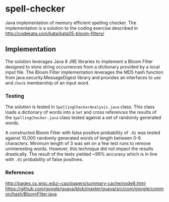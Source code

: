 # spell-checker
Java implementation of memory efficient spelling checker. The implementation is a solution to the coding exercise described in http://codekata.com/kata/kata05-bloom-filters/ 

## Implementation
The solution leverages Java 8 JRE libraries to implement a Bloom Filter designed to store string occurrences from a dictionary provided by a local input file. The Bloom Filter implementation leverages the MD5 hash function from java.security.MessageDigest library and provides an interfaces to `add` and `check` membership of an input word.

### Testing
The solution is tested in `SpellingCheckerAnalysis.java` class. This class loads a dictionary of words into a `Set` and cross references the results of the `SpellingChecker.java` class tested against a set of randomly generated words.

A constructed Bloom Filter with false positive probability of `.01` was tested against 10,000 randomly generated words of length between 0-6 characters. Minimum length of 3 was set on a few test runs to remove uninteresting words. However, this technique did not impact the results drastically. The result of the tests yielded ~99% accuracy which is in line with `.01` probability of false positives.

### References
http://pages.cs.wisc.edu/~cao/papers/summary-cache/node8.html
https://github.com/google/guava/blob/master/guava/src/com/google/common/hash/BloomFilter.java

